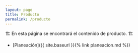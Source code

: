 ```yaml
---
layout: page
title: Producto
permalink: /producto
---
```


🏗️ En esta página se encontrará el contenido de producto. 🏗️

- [Planeación]({{ site.baseurl }}{% link planeacion.md %})
